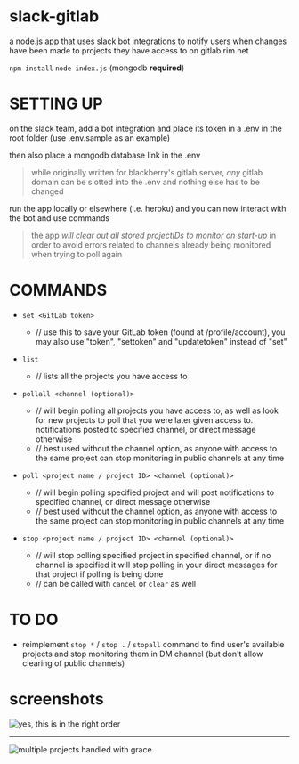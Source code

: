 # slack-gitlab

a node.js app that uses slack bot integrations to notify users when changes have been made to projects they have access to on gitlab.rim.net

`npm install`
`node index.js`
(mongodb **required**)

# SETTING UP

on the slack team, add a bot integration and place its token in a .env in the root folder (use .env.sample as an example)

then also place a mongodb database link in the .env

> while originally written for blackberry's gitlab server, _any_ gitlab domain can be slotted into the .env and nothing else has to be changed 

run the app locally or elsewhere (i.e. heroku) and you can now interact with the bot and use commands

> the app _will clear out all stored projectIDs to monitor on start-up_ in order to avoid errors related to channels already being monitored when trying to poll again

# COMMANDS

- `set <GitLab token>`                
  - // use this to save your GitLab token (found at <your gitlab domain here>/profile/account), you may also use "token", "settoken" and "updatetoken" instead of "set"

- `list`                              
  - // lists all the projects you have access to

- `pollall <channel (optional)>`                         
  - // will begin polling all projects you have access to, as well as look for new projects to poll that you were later given access to. notifications posted to specified channel, or direct message otherwise
  - // best used without the channel option, as anyone with access to the same project can stop monitoring in public channels at any time

- `poll <project name / project ID> <channel (optional)>`  
  - // will begin polling specified project and will post notifications to specified channel, or direct message otherwise
  - // best used without the channel option, as anyone with access to the same project can stop monitoring in public channels at any time

- `stop <project name / project ID> <channel (optional)>`
  - // will stop polling specified project in specified channel, or if no channel is specified it will stop polling in your direct messages for that project if polling is being done
  - // can be called with `cancel` or `clear` as well

# TO DO

- reimplement `stop *` / `stop .` / `stopall` command to find user's available projects and stop monitoring them in DM channel (but don't allow clearing of public channels)

# screenshots

![yes, this is in the right order](https://raw.githubusercontent.com/ggkevinxing/slack-gitlab/master/screenshots/3.png?token=AHlqmxcUTcg_fTK4GmTxHuLzrd3uPLYlks5WKmwhwA%3D%3D)

---

![multiple projects handled with grace](https://raw.githubusercontent.com/ggkevinxing/slack-gitlab/master/screenshots/1.png?token=AHlqmwDPaiVjnSwfoJlAjFN2KsLJ2i96ks5WKm07wA%3D%3D) 
